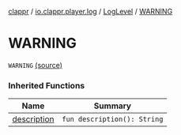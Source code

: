 [clappr](../../index.md) / [io.clappr.player.log](../index.md) / [LogLevel](index.md) / [WARNING](.)

# WARNING

`WARNING` [(source)](https://github.com/clappr/clappr-android/tree/dev/clappr/src/main/kotlin/io/clappr/player/log/LogLevel.kt#L6)

### Inherited Functions

| Name | Summary |
|---|---|
| [description](description.md) | `fun description(): String` |

